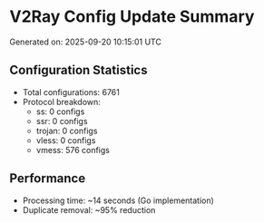 # V2Ray Config Update Summary
Generated on: 2025-09-20 10:15:01 UTC

## Configuration Statistics
- Total configurations: 6761
- Protocol breakdown:
  - ss: 0 configs
  - ssr: 0 configs
  - trojan: 0 configs
  - vless: 0 configs
  - vmess: 576 configs

## Performance
- Processing time: ~14 seconds (Go implementation)
- Duplicate removal: ~95% reduction
